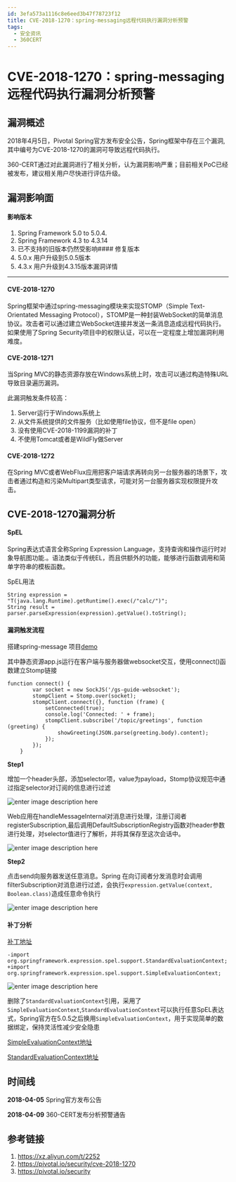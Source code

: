 ```yaml
---
id: 3efa573a1116c8e6eed3b47f78723f12
title: CVE-2018-1270：spring-messaging远程代码执行漏洞分析预警
tags: 
  - 安全资讯
  - 360CERT
---
```


# CVE-2018-1270：spring-messaging远程代码执行漏洞分析预警

漏洞概述
----


2018年4月5日，Pivotal Spring官方发布安全公告，Spring框架中存在三个漏洞,其中编号为CVE-2018-1270的漏洞可导致远程代码执行。


360-CERT通过对此漏洞进行了相关分析，认为漏洞影响严重；目前相关PoC已经被发布，建议相关用户尽快进行评估升级。


漏洞影响面
-----


#### 影响版本


1. Spring Framework 5.0 to 5.0.4.
2. Spring Framework 4.3 to 4.3.14
3. 已不支持的旧版本仍然受影响#### 修复版本
4. 5.0.x 用户升级到5.0.5版本
5. 4.3.x 用户升级到4.3.15版本漏洞详情
----


#### CVE-2018-1270


Spring框架中通过spring-messaging模块来实现STOMP（Simple Text-Orientated Messaging Protocol），STOMP是一种封装WebSocket的简单消息协议。攻击者可以通过建立WebSocket连接并发送一条消息造成远程代码执行。如果使用了Spring Security项目中的权限认证，可以在一定程度上增加漏洞利用难度。


#### CVE-2018-1271


当Spring MVC的静态资源存放在Windows系统上时，攻击可以通过构造特殊URL导致目录遍历漏洞。


此漏洞触发条件较高：


1. Server运行于Windows系统上
2. 从文件系统提供的文件服务（比如使用file协议，但不是file open）
3. 没有使用CVE-2018-1199漏洞的补丁
4. 不使用Tomcat或者是WildFly做Server


#### CVE-2018-1272


在Spring MVC或者WebFlux应用把客户端请求再转向另一台服务器的场景下，攻击者通过构造和污染Multipart类型请求，可能对另一台服务器实现权限提升攻击。


CVE-2018-1270漏洞分析
-----------------


#### SpEL


Spring表达式语言全称Spring Expression Language，支持查询和操作运行时对象导航图功能.。语法类似于传统EL，而且供额外的功能，能够进行函数调用和简单字符串的模板函数。


SpEL用法



```
String expression = "T(java.lang.Runtime).getRuntime().exec(/"calc/")";
String result = parser.parseExpression(expression).getValue().toString();

```
#### 漏洞触发流程


搭建spring-message 项目[demo](https://github.com/spring-guides/gs-messaging-stomp-websocket)


其中静态资源app.js运行在客户端与服务器做websocket交互，使用connect()函数建立Stomp链接



```
function connect() {
        var socket = new SockJS('/gs-guide-websocket');
        stompClient = Stomp.over(socket);
        stompClient.connect({}, function (frame) {
            setConnected(true);
            console.log('Connected: ' + frame);
            stompClient.subscribe('/topic/greetings', function (greeting) {
                showGreeting(JSON.parse(greeting.body).content);
            });
        });
    }

```
**Step1**


增加一个header头部，添加selector项，value为payload，Stomp协议规范中通过指定selector对订阅的信息进行过滤


![enter image description here](https://p403.ssl.qhimgs4.com/t0114b79f18248b0efa.png "enter image title here")


Web应用在handleMessageInternal对消息进行处理，注册订阅者registerSubscription,最后调用DefaultSubscriptionRegistry函数对header参数进行处理，对selector值进行了解析，并将其保存至这次会话中。


![enter image description here](https://p403.ssl.qhimgs4.com/t01265640c67dfa2b98.png "enter image title here")


**Step2**


点击send向服务器发送任意消息。Spring 在向订阅者分发消息时会调用filterSubscription对消息进行过滤，会执行`expression.getValue(context, Boolean.class)`造成任意命令执行


![enter image description here](https://p403.ssl.qhimgs4.com/t017a9a2894ba7f41d9.png "enter image title here")


#### 补丁分析


[补丁地址](https://github.com/spring-projects/spring-framework/commit/e0de9126ed8cf25cf141d3e66420da94e350708a#diff-ca84ec52e20ebb2a3732c6c15f37d37a)



```
-import org.springframework.expression.spel.support.StandardEvaluationContext;
+import org.springframework.expression.spel.support.SimpleEvaluationContext;

```
![enter image description here](https://p403.ssl.qhimgs4.com/t01d18ae4bf5a4c9a93.png "enter image title here")


删除了`StandardEvaluationContext`引用，采用了`SimpleEvaluationContext`,`StandardEvaluationContext`可以执行任意SpEL表达式，Spring官方在5.0.5之后换用`SimpleEvaluationContext`，用于实现简单的数据绑定，保持灵活性减少安全隐患


[SimpleEvaluationContext地址](https://github.com/spring-projects/spring-framework/blob/v5.0.5.RELEASE/spring-expression/src/main/java/org/springframework/expression/spel/support/SimpleEvaluationContext.java)


[StandardEvaluationContext地址](https://github.com/spring-projects/spring-framework/blob/v5.0.5.RELEASE/spring-expression/src/main/java/org/springframework/expression/spel/support/StandardEvaluationContext.java)


时间线
---


**2018-04-05** Spring官方发布公告


**2018-04-09** 360-CERT发布分析预警通告


参考链接
----


1. <https://xz.aliyun.com/t/2252>
2. <https://pivotal.io/security/cve-2018-1270>
3. <https://pivotal.io/security>


